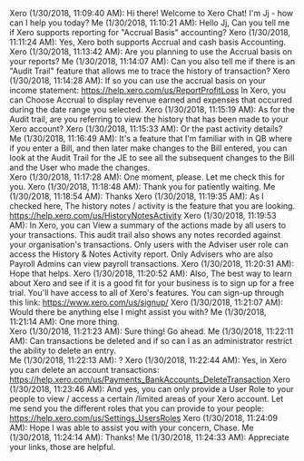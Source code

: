 Xero (1/30/2018, 11:09:40 AM): Hi there! Welcome to Xero Chat!
I'm Jj - how can I help you today? 
Me (1/30/2018, 11:10:21 AM): Hello Jj, Can you tell me if Xero supports reporting for "Accrual Basis" accounting? 
Xero (1/30/2018, 11:11:24 AM): Yes, Xero both supports Accrual and cash basis Accounting. 
Xero (1/30/2018, 11:13:42 AM): Are you planning to use the Accrual basis on your reports? 
Me (1/30/2018, 11:14:07 AM): Can you also tell me if there is an "Audit Trail" feature that allows me to trace the history of transaction? 
Xero (1/30/2018, 11:14:28 AM): If so you can use the accrual basis on your income statement: https://help.xero.com/us/ReportProfitLoss In Xero, you can Choose Accrual to display revenue earned and expenses that occurred during the date range you selected. 
Xero (1/30/2018, 11:15:19 AM): As for the Audit trail, are you referring to view the history that has been made to your Xero account? 
Xero (1/30/2018, 11:15:33 AM): Or the past activity details? 
Me (1/30/2018, 11:16:49 AM): It's a feature that I'm familiar with in QB where if you enter a Bill, and then later make changes to the Bill entered, you can look at the Audit Trail for the JE to see all the subsequent changes to the Bill and the User who made the changes.  
Xero (1/30/2018, 11:17:28 AM): One moment, please. Let me check this for you. 
Xero (1/30/2018, 11:18:48 AM): Thank you for patiently waiting. 
Me (1/30/2018, 11:18:54 AM): Thanks 
Xero (1/30/2018, 11:19:35 AM): As I checked here, The history notes / activity is the feature that you are looking. https://help.xero.com/us/HistoryNotesActivity 
Xero (1/30/2018, 11:19:53 AM): In Xero, you can View a summary of the actions made by all users to your transactions. This audit trail also shows any notes recorded against your organisation's transactions. Only users with the Adviser user role can access the History & Notes Activity report. Only Advisers who are also Payroll Admins can view payroll transactions. 
Xero (1/30/2018, 11:20:31 AM): Hope that helps. 
Xero (1/30/2018, 11:20:52 AM): Also, The best way to learn about Xero and see if it is a good fit for your business is to sign up for a free trial. You'll have access to all of Xero's features. You can sign-up through this link: https://www.xero.com/us/signup/ 
Xero (1/30/2018, 11:21:07 AM): Would there be anything else I might assist you with? 
Me (1/30/2018, 11:21:14 AM): One more thing.  
Xero (1/30/2018, 11:21:23 AM): Sure thing! Go ahead. 
Me (1/30/2018, 11:22:11 AM): Can transactions be deleted and if so can I as an administrator restrict the ability to delete an entry.  
Me (1/30/2018, 11:22:13 AM): ? 
Xero (1/30/2018, 11:22:44 AM): Yes, in Xero you can delete an account transactions: https://help.xero.com/us/Payments_BankAccounts_DeleteTransaction 
Xero (1/30/2018, 11:23:46 AM): And yes, you can only provide a User Role to your people to view / access a certain /limited areas of your Xero account. Let me send you the different roles that you can provide to your people: https://help.xero.com/us/Settings_UsersRoles 
Xero (1/30/2018, 11:24:09 AM): Hope I was able to assist you with your concern, Chase. 
Me (1/30/2018, 11:24:14 AM): Thanks! 
Me (1/30/2018, 11:24:33 AM): Appreciate your links, those are helpful.  
